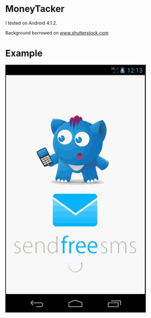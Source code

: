 # MoneyTacker

I tested on Android 4.1.2.

Background borrowed on www.shutterstock.com

Example
============
<img src="https://github.com/Litvinenko-Anton/ListViewSendSMS/blob/master/ListViewSendSMS_GIF.gif"/>

